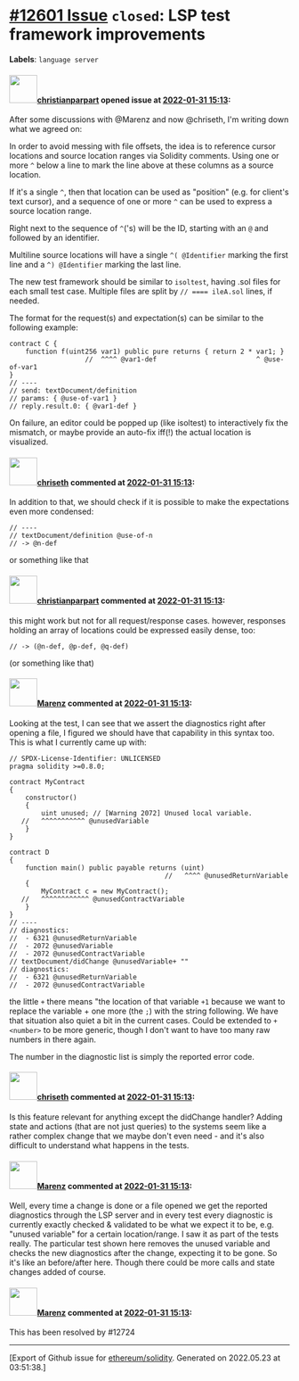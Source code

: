 # [\#12601 Issue](https://github.com/ethereum/solidity/issues/12601) `closed`: LSP test framework improvements
**Labels**: `language server`


#### <img src="https://avatars.githubusercontent.com/u/56763?u=3e46099035fcc96e01be5297c24450bf40d92134&v=4" width="50">[christianparpart](https://github.com/christianparpart) opened issue at [2022-01-31 15:13](https://github.com/ethereum/solidity/issues/12601):

After some discussions with @Marenz and now @chriseth, I'm writing down what we agreed on:

In order to avoid messing with file offsets, the idea is to reference cursor locations and source location ranges via Solidity comments.
Using one or more `^` below a line to mark the line above at these columns as a source location.

If it's a single `^`, then that location can be used as "position" (e.g. for client's text cursor), and a sequence of one or more `^` can be used to express a source location range.

Right next to the sequence of  `^`('s) will be the ID, starting with an `@` and followed by an identifier. 

Multiline source locations will have a single `^( @Identifier` marking the first line and a `^) @Identifier` marking the last line.

The new test framework should be similar to `isoltest`, having .sol files for each small test case. Multiple files are split by `// ==== ileA.sol` lines, if needed.

The format for the request(s) and expectation(s) can be similar to the following example:

```solidity
contract C {
    function f(uint256 var1) public pure returns { return 2 * var1; }
                   //  ^^^^ @var1-def                         ^ @use-of-var1
}
// ----
// send: textDocument/definition
// params: { @use-of-var1 }
// reply.result.0: { @var1-def }
```

On failure, an editor could be popped up (like isoltest) to interactively fix the mismatch, or maybe provide an auto-fix iff(!) the actual location is visualized.


#### <img src="https://avatars.githubusercontent.com/u/9073706?v=4" width="50">[chriseth](https://github.com/chriseth) commented at [2022-01-31 15:13](https://github.com/ethereum/solidity/issues/12601#issuecomment-1025917716):

In addition to that, we should check if it is possible to make the expectations even more condensed:
```
// ----
// textDocument/definition @use-of-n
// -> @n-def
```
or something like that

#### <img src="https://avatars.githubusercontent.com/u/56763?u=3e46099035fcc96e01be5297c24450bf40d92134&v=4" width="50">[christianparpart](https://github.com/christianparpart) commented at [2022-01-31 15:13](https://github.com/ethereum/solidity/issues/12601#issuecomment-1025920186):

this might work but not for all request/response cases. however, responses holding an array of locations could be expressed easily dense, too:
```
// -> (@n-def, @p-def, @q-def)
```

(or something like that)

#### <img src="https://avatars.githubusercontent.com/u/424752?u=038e104b849efd16f076b671ef6c46af7073bfa7&v=4" width="50">[Marenz](https://github.com/Marenz) commented at [2022-01-31 15:13](https://github.com/ethereum/solidity/issues/12601#issuecomment-1064097522):

Looking at the test, I can see that we assert the diagnostics right after opening a file, I figured we should have that capability in this syntax too. 
This is what I currently came up with:

```
// SPDX-License-Identifier: UNLICENSED
pragma solidity >=0.8.0;

contract MyContract
{
    constructor()
    {
        uint unused; // [Warning 2072] Unused local variable.
   //   ^^^^^^^^^^^ @unusedVariable
    }
}

contract D
{
    function main() public payable returns (uint)
                                       //   ^^^^ @unusedReturnVariable
    {
        MyContract c = new MyContract();
   //   ^^^^^^^^^^^^ @unusedContractVariable
    }
}
// ----
// diagnostics:
//  - 6321 @unusedReturnVariable
//  - 2072 @unusedVariable
//  - 2072 @unusedContractVariable
// textDocument/didChange @unusedVariable+ ""
// diagnostics:
//  - 6321 @unusedReturnVariable
//  - 2072 @unusedContractVariable

```
the little `+` there means "the location of that variable `+1` because we want to replace the variable + one more (the `;`) with the string following. We have that situation also quiet a bit in the current cases. Could be extended to `+<number>` to be more generic, though I don't want to have too many raw numbers in there again.

The number in the diagnostic list is simply the reported error code.

#### <img src="https://avatars.githubusercontent.com/u/9073706?v=4" width="50">[chriseth](https://github.com/chriseth) commented at [2022-01-31 15:13](https://github.com/ethereum/solidity/issues/12601#issuecomment-1064225935):

Is this feature relevant for anything except the didChange handler? Adding state and actions (that are not just queries) to the systems seem like a rather complex change that we maybe don't even need - and it's also difficult to understand what happens in the tests.

#### <img src="https://avatars.githubusercontent.com/u/424752?u=038e104b849efd16f076b671ef6c46af7073bfa7&v=4" width="50">[Marenz](https://github.com/Marenz) commented at [2022-01-31 15:13](https://github.com/ethereum/solidity/issues/12601#issuecomment-1064289454):

Well, every time a change is done or a file opened we get the reported diagnostics through the LSP server and in every test every diagnostic is currently exactly checked & validated to be what we expect it to be, e.g. "unused variable" for a certain location/range. I saw it as part of the tests really.
The particular test shown here removes the unused variable and checks the new diagnostics after the change, expecting it to be gone. 
So it's like an before/after here. Though there could be more calls and state changes added of course.

#### <img src="https://avatars.githubusercontent.com/u/424752?u=038e104b849efd16f076b671ef6c46af7073bfa7&v=4" width="50">[Marenz](https://github.com/Marenz) commented at [2022-01-31 15:13](https://github.com/ethereum/solidity/issues/12601#issuecomment-1121170736):

This has been resolved by #12724


-------------------------------------------------------------------------------



[Export of Github issue for [ethereum/solidity](https://github.com/ethereum/solidity). Generated on 2022.05.23 at 03:51:38.]
